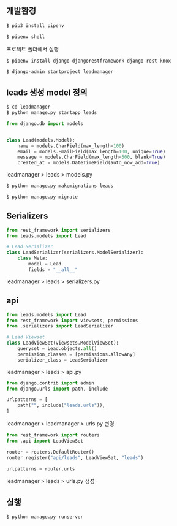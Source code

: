 ## 개발환경

```bash
$ pip3 install pipenv
```

```bash
$ pipenv shell
```

프로젝트 폴더에서 실행

```bash
$ pipenv install django djangorestframework django-rest-knox
```

```bash
$ django-admin startproject leadmanager
```

## leads 생성 model 정의

```bash
$ cd leadmanager
$ python manage.py startapp leads
```

```python
from django.db import models


class Lead(models.Model):
    name = models.CharField(max_length=100)
    email = models.EmailField(max_length=100, unique=True)
    message = models.CharField(max_length=500, blank=True)
    created_at = models.DateTimeField(auto_now_add=True)
```

leadmanager > leads > models.py

```bash
$ python manage.py makemigrations leads
```

```bash
$ python manage.py migrate
```

## Serializers

```python
from rest_framework import serializers
from leads.models import Lead

# Lead Serializer
class LeadSerializer(serializers.ModelSerializer):
    class Meta:
        model = Lead
        fields = "__all__"
```

leadmanager > leads > serializers.py

## api

```python
from leads.models import Lead
from rest_framework import viewsets, permissions
from .serializers import LeadSerializer

# Lead Viewset
class LeadViewSet(viewsets.ModelViewSet):
    queryset = Lead.objects.all()
    permission_classes = [permissions.AllowAny]
    serializer_class = LeadSerializer
```

leadmanager > leads > api.py

```python
from django.contrib import admin
from django.urls import path, include

urlpatterns = [
    path("", include("leads.urls")),
]
```

leadmanager > leadmanager > urls.py 변경

```python
from rest_framework import routers
from .api import LeadViewSet

router = routers.DefaultRouter()
router.register("api/leads", LeadViewSet, "leads")

urlpatterns = router.urls
```

leadmanager > leads > urls.py 생성

## 실행

```bash
$ python manage.py runserver
```
